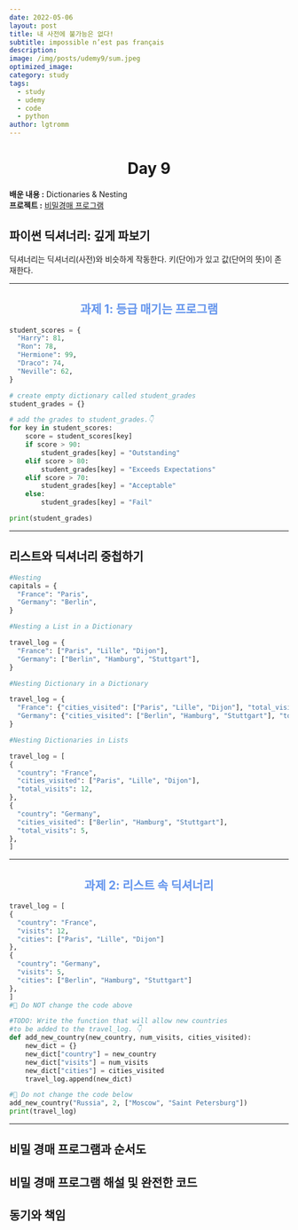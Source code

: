 ```yaml
---
date: 2022-05-06
layout: post
title: 내 사전에 불가능은 없다!
subtitle: impossible n’est pas français
description: 
image: /img/posts/udemy9/sum.jpeg
optimized_image:
category: study
tags:
  - study
  - udemy
  - code
  - python
author: lgtromm
---
```


<h1 style="text-align: center">Day 9</h1>

**배운 내용 :** Dictionaries & Nesting <br/>
**프로젝트 :** [비밀경매 프로그램](blind-auction-completed.appbrewery.repl.run)



## 파이썬 딕셔너리: 깊게 파보기
딕셔너리는 딕셔너리(사전)와 비슷하게 작동한다. 키(단어)가 있고 값(단어의 뜻)이 존재한다.

---

<h2 style="text-align:center; color: cornflowerblue" > 과제 1: 등급 매기는 프로그램 </h2>

``` py
student_scores = {
  "Harry": 81,
  "Ron": 78,
  "Hermione": 99, 
  "Draco": 74,
  "Neville": 62,
}

# create empty dictionary called student_grades
student_grades = {}

# add the grades to student_grades.👇
for key in student_scores:
    score = student_scores[key]
    if score > 90:
        student_grades[key] = "Outstanding"
    elif score > 80:
        student_grades[key] = "Exceeds Expectations"
    elif score > 70:
        student_grades[key] = "Acceptable"
    else:
        student_grades[key] = "Fail"

print(student_grades)
```

---

## 리스트와 딕셔너리 중첩하기
``` py
#Nesting 
capitals = {
  "France": "Paris",
  "Germany": "Berlin",
}

#Nesting a List in a Dictionary

travel_log = {
  "France": ["Paris", "Lille", "Dijon"],
  "Germany": ["Berlin", "Hamburg", "Stuttgart"],
}

#Nesting Dictionary in a Dictionary

travel_log = {
  "France": {"cities_visited": ["Paris", "Lille", "Dijon"], "total_visits": 12},
  "Germany": {"cities_visited": ["Berlin", "Hamburg", "Stuttgart"], "total_visits": 5},
}

#Nesting Dictionaries in Lists

travel_log = [
{
  "country": "France", 
  "cities_visited": ["Paris", "Lille", "Dijon"], 
  "total_visits": 12,
},
{
  "country": "Germany",
  "cities_visited": ["Berlin", "Hamburg", "Stuttgart"],
  "total_visits": 5,
},
]
```

---

<h2 style="text-align:center; color: cornflowerblue" > 과제 2: 리스트 속 딕셔너리 </h2>

``` py
travel_log = [
{
  "country": "France",
  "visits": 12,
  "cities": ["Paris", "Lille", "Dijon"]
},
{
  "country": "Germany",
  "visits": 5,
  "cities": ["Berlin", "Hamburg", "Stuttgart"]
},
]
#🚨 Do NOT change the code above

#TODO: Write the function that will allow new countries
#to be added to the travel_log. 👇
def add_new_country(new_country, num_visits, cities_visited):
    new_dict = {}
    new_dict["country"] = new_country
    new_dict["visits"] = num_visits
    new_dict["cities"] = cities_visited
    travel_log.append(new_dict)

#🚨 Do not change the code below
add_new_country("Russia", 2, ["Moscow", "Saint Petersburg"])
print(travel_log)
```

---

## 비밀 경매 프로그램과 순서도



## 비밀 경매 프로그램 해설 및 완전한 코드

## 동기와 책임
